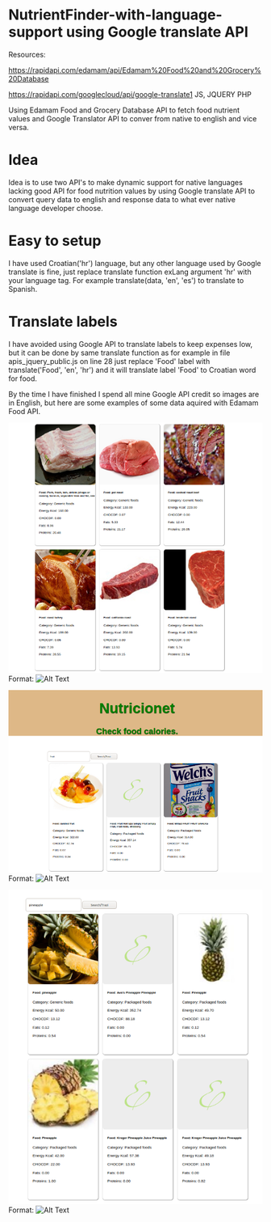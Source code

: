 # NutrientFinder-with-language-support using Google translate API

Resources:

https://rapidapi.com/edamam/api/Edamam%20Food%20and%20Grocery%20Database

https://rapidapi.com/googlecloud/api/google-translate1
JS, JQUERY
PHP


Using Edamam Food and Grocery Database API to fetch food nutrient values and Google Translator API to conver from native to english and vice versa.

# Idea

Idea is to use two API's to make dynamic support for native languages lacking good API for food nutrition values by using Google translate API
to convert query data to english and response data to what ever native language developer choose.


# Easy to setup

I have used Croatian('hr') language, but any other language used by Google translate is fine,
just replace translate function exLang argument 'hr'  with your language tag.
For example translate(data, 'en', 'es') to translate to Spanish.

# Translate labels

I have avoided using Google API to translate labels to keep expenses low, but it can be done
by same translate function as for example in file apis_jquery_public.js on line 28 just replace
'Food' label with translate('Food', 'en', 'hr') and it will translate label 'Food' to Croatian word for  food.



By the time I have finished I spend all mine Google API credit so images are in English, but here are some examples of some data aquired with
Edamam Food  API.


![GitHub Logo](/images/1.png)
Format: ![Alt Text](url)

![GitHub Logo](/images/2.png)
Format: ![Alt Text](url)

![GitHub Logo](/images/3.png)
Format: ![Alt Text](url)
